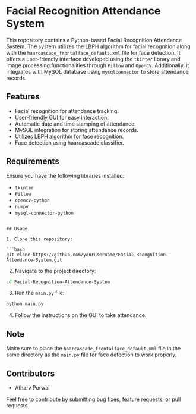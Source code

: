 # Facial Recognition Attendance System

This repository contains a Python-based Facial Recognition Attendance System. The system utilizes the LBPH algorithm for facial recognition along with the `haarcascade_frontalface_default.xml` file for face detection. It offers a user-friendly interface developed using the `tkinter` library and image processing functionalities through `Pillow` and `OpenCV`. Additionally, it integrates with MySQL database using `mysqlconnector` to store attendance records.

## Features

- Facial recognition for attendance tracking.
- User-friendly GUI for easy interaction.
- Automatic date and time stamping of attendance.
- MySQL integration for storing attendance records.
- Utilizes LBPH algorithm for face recognition.
- Face detection using haarcascade classifier.

## Requirements

Ensure you have the following libraries installed:

- `tkinter`
- `Pillow`
- `opencv-python`
- `numpy`
- `mysql-connector-python`

```

## Usage

1. Clone this repository:

```bash
git clone https://github.com/yourusername/Facial-Recognition-Attendance-System.git
```

2. Navigate to the project directory:

```bash
cd Facial-Recognition-Attendance-System
```

3. Run the `main.py` file:

```bash
python main.py
```

4. Follow the instructions on the GUI to take attendance.

## Note

Make sure to place the `haarcascade_frontalface_default.xml` file in the same directory as the `main.py` file for face detection to work properly.

## Contributors

- Atharv Porwal

Feel free to contribute by submitting bug fixes, feature requests, or pull requests.
